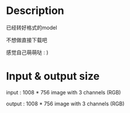 # Description

已经转好格式的model

不想做直接下载吧

感觉自己萌萌哒 : )

# Input & output size

input : 1008 * 756 image with 3 channels (RGB)

output : 1008 * 756 image with 3 channels (RGB)

